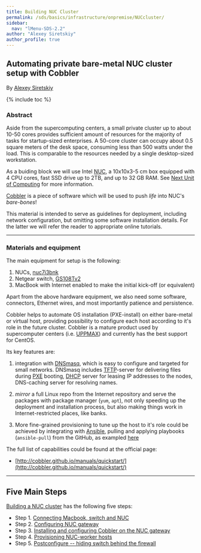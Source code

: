 ```yaml
---
title: Building NUC Cluster
permalink: /sds/basics/infrastructure/onpremise/NUCcluster/
sidebar:
  nav: "lMenu-SDS-2.2"
author: "Alexey Siretskiy"
author_profile: true
---
```


## Automating private bare-metal NUC cluster setup with Cobbler

By [Alexey Siretskiy](https://www.linkedin.com/in/alexey-siretskiy-254992a7/)

{% include toc %}

### Abstract

Aside from the supercomputing centers, a small private cluster up to about 10-50 cores provides sufficient amount of resources for the majority of tasks for startup-sized enterprises.
A 50-core cluster can occupy about 0.5 square meters of the desk space, consuming less than 500 watts under the load. This is comparable to the resources needed by a single  desktop-sized workstation.

As a buiding block we will use Intel [NUC](http://www.intel.com/content/www/us/en/products/boards-kits/nuc.html), a 10x10x3-5 cm box equipped with 4 CPU cores, fast SSD drive up to 2TB, and up to 32 GB RAM. See [Next Unit of Computing](https://en.wikipedia.org/wiki/Next_Unit_of_Computing) for more information.

[Cobbler](http://cobbler.github.io) is a piece of software which will be used to push *life* into NUC's *bare-bones*!

This material is intended to serve as guidelines for deployment, including network configuration, but omitting some software installation details. For the latter we will refer the reader to appropriate online tutorials.

-----------

### Materials and equipment

The main equipment for setup is the following:

 1. NUCs, [nuc7i3bnk](http://www.intel.com/content/www/us/en/products/boards-kits/nuc/kits/nuc7i3bnk.html)
 2. Netgear switch, [GS108Tv2](https://www.netgear.com/support/product/GS108Tv2)
 3. MacBook with Internet enabled to make the initial kick-off (or equivalent)

Apart from the above hardware equipment, we also need some software, connectors, Ethernet wires, and most importantly patience and persistence.

Cobbler helps to   automate  OS installation (PXE-install) on either  bare-metal or virtual host, providing possibility to configure each host according to it's role in the future cluster.
Cobbler is a mature product used by supercomputer centers (i.e. [UPPMAX](uppmax.uu.se)) and currently  has the best support for CentOS.

Its key features are:

  1. integration with [DNSmasq](http://www.thekelleys.org.uk/dnsmasq/doc.html), which is easy to configure and targeted for small networks. DNSmasq includes [TFTP](https://en.wikipedia.org/wiki/Trivial_File_Transfer_Protocol)-server for delivering files during [PXE](https://en.wikipedia.org/wiki/Preboot_Execution_Environment) booting, [DHCP](https://en.wikipedia.org/wiki/Dynamic_Host_Configuration_Protocol) server for leasing IP addresses to the nodes, DNS-caching server for resolving names.

1.  *mirror* a full Linux repo from the Internet repository and serve the packages with package manager (`yum`, `apt`), not only speeding up the deployment and installation process, but also making things work in Internet-restricted places, like banks.

1. More fine-grained provisioning to tune up the host to it's role could be achieved by integrating with  [Ansible](https://www.ansible.com), pulling and applying playbooks (`ansible-pull`)  from the GitHub, as exampled [here](https://www.stavros.io/posts/automated-large-scale-deployments-ansibles-pull-mo/)

The full list of capabilities could be found at the official page:
* [http://cobbler.github.io/manuals/quickstart/](http://cobbler.github.io/manuals/quickstart/)



--------


## Five Main Steps

[Building a NUC cluster](https://lamastex.github.io/scalable-data-science/sds/basics/infrastructure/onpremise/NUCcluster/) has the following five steps:

* Step 1. [Connecting Macbook, switch and  NUC](https://lamastex.github.io/scalable-data-science/sds/basics/infrastructure/onpremise/NUCcluster/01_configuring_switch/)
* Step 2. [Configuring NUC gateway](https://lamastex.github.io/scalable-data-science/sds/basics/infrastructure/onpremise/NUCcluster/02_Configuring_NUC_gateway/)
* Step 3. [Installing and configuring Cobbler on the NUC gateway](https://lamastex.github.io/scalable-data-science/sds/basics/infrastructure/onpremise/NUCcluster/03_installing_cobbler/)
* Step 4. [Provisioning NUC-worker  hosts](https://lamastex.github.io/scalable-data-science/sds/basics/infrastructure/onpremise/NUCcluster/04_provisioning_nuc/)
* Step 5. [Postconfigure -- hiding switch behind the firewall](https://lamastex.github.io/scalable-data-science//sds/basics/infrastructure/onpremise/NUCcluster/05_hiding_switch/)


